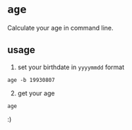 `age`
=====

Calculate your age in command line.

usage
-----

1. set your birthdate in `yyyymmdd` format

```shell
age -b 19930807
```

2. get your age

```shell
age
```

:)

